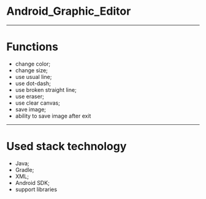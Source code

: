 # Android_Graphic_Editor
---
# Functions
- change color;
- change size;
- use usual line;
- use dot-dash;
- use broken straight line;
- use eraser;
- use clear canvas;
- save image;
- ability to save image after exit
---
# Used stack technology
- Java;
- Gradle;
- XML;
- Android SDK;
- support libraries
